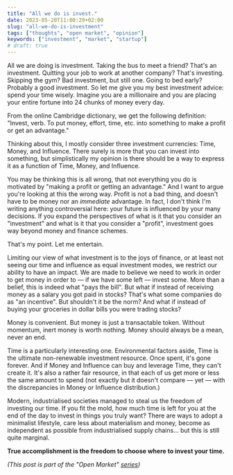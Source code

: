 ```yaml
---
title: "All we do is invest."
date: 2023-05-20T11:00:29+02:00
slug: "all-we-do-is-investment"
tags: ["thoughts", "open market", "opinion"]
keywords: ["investment", "market", "startup"]
# draft: true
---
```


All we are doing is investment. Taking the bus to meet a friend? That's an investment. Quitting your job to work at another company? That's investing. Skipping the gym? Bad investment, but still one. Going to bed early? Probably a good investment. So let me give you my best investment advice: spend your time wisely. Imagine you are a millionaire and you are placing your entire fortune into 24 chunks of money every day.

From the online Cambridge dictionary, we get the following definition: "Invest, verb. To put money, effort, time, etc. into something to make a profit or get an advantage."

Thinking about this, I mostly consider three investment currencies: Time, Money, and Influence. There surely is more that you can invest into something, but simplistically my opinion is there should be a way to express it as a function of Time, Money, and Influence.

You may be thinking this is all wrong, that not everything you do is motivated by "making a profit or getting an advantage." And I want to argue you're looking at this the wrong way. Profit is not a bad thing, and doesn't have to be money nor an _immediate_ advantage. In fact, I don't think I'm writing anything controversial here: your future is influenced by your many decisions. If you expand the perspectives of what is it that you consider an "investment" and what is it that you consider a "profit", investment goes way beyond money and finance schemes.

That's my point. Let me entertain.

Limiting our view of what investment is to the joys of finance, or at least not seeing our time and influence as equal investment modes, we restrict our ability to have an impact. We are made to believe we need to work in order to get money in order to — if we have some left — invest some. More than a belief, this is indeed what "pays the bill". But what if instead of receiving money as a salary you got paid in stocks? That's what some companies do as "an incentive". But shouldn't it be the norm? And what if instead of buying your groceries in dollar bills you were trading stocks? 

Money is convenient. But money is just a transactable token. Without momentum, inert money is worth nothing. Money should always be a mean, never an end.

Time is a particularly interesting one. Environmental factors aside, Time is the ultimate non-renewable investment resource. Once spent, it's gone forever. And if Money and Influence can buy and leverage Time, they can't create it. It's also a rather fair resource, in that each of us get more or less the same amount to spend (not exactly but it doesn't compare — yet — with the discrepancies in Money or Influence distribution.)

Modern, industrialised societies managed to steal us the freedom of investing our time. If you fit the mold, how much time is left for you at the end of the day to invest in things you truly want? There are ways to adopt a minimalist lifestyle, care less about materialism and money, become as independent as possible from industrialised supply chains... but this is still quite marginal.

**True accomplishment is the freedom to choose where to invest your time.**

_(This post is part of the "Open Market" [series](/posts/open-market-series/))_

